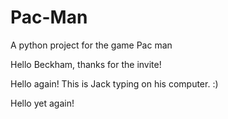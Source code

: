 # Pac-Man
A python project for the game Pac man

Hello Beckham, thanks for the invite!

Hello again! This is Jack typing on his computer. :)

Hello yet again!